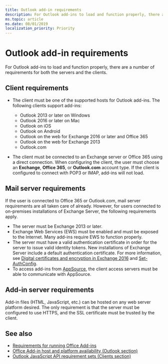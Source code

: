 ```yaml
---
title: Outlook add-in requirements
description: For Outlook add-ins to load and function properly, there are a number of requirements for both the servers and the clients. 
ms.topic: article
ms.date: 08/01/2019
localization_priority: Priority
---
```


# Outlook add-in requirements

For Outlook add-ins to load and function properly, there are a number of requirements for both the servers and the clients.

## Client requirements

- The client must be one of the supported hosts for Outlook add-ins. The following clients support add-ins:

   - Outlook 2013 or later on Windows
   - Outlook 2016 or later on Mac
   - Outlook on iOS
   - Outlook on Android
   - Outlook on the web for Exchange 2016 or later and Office 365
   - Outlook on the web for Exchange 2013
   - Outlook.com

- The client must be connected to an Exchange server or Office 365 using a direct connection. When configuring the client, the user must choose an **Exchange**, **Office 365**, or **Outlook.com** account type. If the client is configured to connect with POP3 or IMAP, add-ins will not load.

## Mail server requirements

If the user is connected to Office 365 or Outlook.com, mail server requirements are all taken care of already. However, for users connected to on-premises installations of Exchange Server, the following requirements apply.

- The server must be Exchange 2013 or later.
- Exchange Web Services (EWS) must be enabled and must be exposed to the Internet. Many add-ins require EWS to function properly.
- The server must have a valid authentication certificate in order for the server to issue valid identity tokens. New installations of Exchange Server include a default authentication certificate. For more information, see [Digital certificates and encryption in Exchange 2016](/Exchange/architecture/client-access/certificates) and [Set-AuthConfig](/powershell/module/exchange/organization/Set-AuthConfig).
- To access add-ins from [AppSource](https://appsource.microsoft.com/marketplace/apps?product=office&page=1&src=office&corrid=a35323d5-0e3d-4cc0-ba44-57537d74aae8&omexanonuid=581941df-1c6f-4eda-89e7-651af8aeaeb2), the client access servers must be able to communicate with AppSource.

## Add-in server requirements

Add-in files (HTML, JavaScript, etc.) can be hosted on any web server platform desired. The only requirement is that the server must be configured to use HTTPS, and the SSL certificate must be trusted by the client.

## See also

- [Requirements for running Office Add-ins](/office/dev/add-ins/concepts/requirements-for-running-office-add-ins)
- [Office Add-in host and platform availability (Outlook section)](/office/dev/add-ins/overview/office-add-in-availability#outlook)
- [Outlook JavaScript API requirement sets (Clients section)](/office/dev/add-ins/reference/requirement-sets/outlook-api-requirement-sets#clients)
